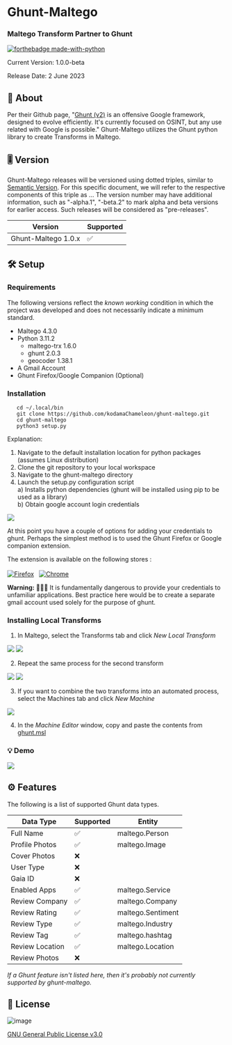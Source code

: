 # Ghunt-Maltego
### Maltego Transform Partner to Ghunt 

[![forthebadge made-with-python](http://ForTheBadge.com/images/badges/made-with-python.svg)](https://www.python.org/)

Current Version: 1.0.0-beta 

Release Date: 2 June 2023

## 💎 About

Per their Github page, "[Ghunt (v2)](https://github.com/mxrch/GHunt) is an offensive Google framework, designed to evolve efficiently.
It's currently focused on OSINT, but any use related with Google is possible." Ghunt-Maltego utilizes the Ghunt python library to create Transforms in Maltego.

## 🎚️ Version
Ghunt-Maltego releases will be versioned using dotted triples, similar to [Semantic Version](http://semver.org/). For this specific document, we will refer to the respective components of this triple as <major>.<minor>.<patch>. The version number may have additional information, such as "-alpha.1", "-beta.2" to mark alpha and beta versions for earlier access. Such releases will be considered as "pre-releases".
   
| Version                          | Supported          |
|----------------------------------|--------------------| 
| Ghunt-Maltego 1.0.x              | :white_check_mark: |

## 🛠️ Setup
### Requirements
The following versions reflect the *known working* condition in which the project was developed and does not necessarily indicate a minimum standard.
- Maltego 4.3.0
- Python 3.11.2
   - maltego-trx 1.6.0
   - ghunt 2.0.3
   - geocoder 1.38.1
 - A Gmail Account
 - Ghunt Firefox/Google Companion (Optional)
   
### Installation
```
   cd ~/.local/bin
   git clone https://github.com/kodamaChameleon/ghunt-maltego.git
   cd ghunt-maltego
   python3 setup.py
```
Explanation:
1) Navigate to the default installation location for python packages (assumes Linux distribution)
2) Clone the git repository to your local workspace
3) Navigate to the ghunt-maltego directory
4) Launch the setup.py configuration script  
   a) Installs python dependencies (ghunt will be installed using pip to be used as a library)  
   b) Obtain google account login credentials  
   
<img src="img/ghunt_login.png">

At this point you have a couple of options for adding your credentials to ghunt. Perhaps the simplest method is to used the Ghunt Firefox or Google companion extension.
   
The extension is available on the following stores :\
\
[![Firefox](https://files.catbox.moe/5g2ld5.png)](https://addons.mozilla.org/en-US/firefox/addon/ghunt-companion/)&nbsp;&nbsp;&nbsp;[![Chrome](https://storage.googleapis.com/web-dev-uploads/image/WlD8wC6g8khYWPJUsQceQkhXSlv1/UV4C4ybeBTsZt43U4xis.png)](https://chrome.google.com/webstore/detail/ghunt-companion/dpdcofblfbmmnikcbmmiakkclocadjab)
   
**Warning:** 🚨🚨🚨 It is fundamentally dangerous to provide your credentials to unfamiliar applications. Best practice here would be to create a separate gmail account used solely for the purpose of ghunt.

### Installing Local Transforms
1) In Maltego, select the Transforms tab and click *New Local Transform*

<img src="img/ghuntFromEmail_config.PNG">
   
<img src="img/ghuntFromEmail_cmd.PNG">
   
 2) Repeat the same process for the second transform
   
 <img src="img/ghuntToReviews_config.PNG"> 
   
 <img src="img/ghuntToReviews_cmd.PNG"> 
   
 3) If you want to combine the two transforms into an automated process, select the Machines tab and click *New Machine*
   
 <img src="img/ghuntMachine_config.PNG" style="text-align: center;"> 
   
 4) In the *Machine Editor* window, copy and paste the contents from [ghunt.msl](./machines/ghunt.msl)
   
### 💡 Demo

<img src="img/ghunt.gif">  
   
##  ⚙️ Features
The following is a list of supported Ghunt data types.
   
| Data Type       | Supported  |Entity             |
|-----------------|------------|-------------------| 
| Full Name       | ✅         | maltego.Person    |
| Profile Photos  | ✅         | maltego.Image     |
| Cover Photos    | ❌         |                   |
| User Type       | ❌         |                   |
| Gaia ID         | ❌         |                   |
| Enabled Apps    | ✅         |maltego.Service    |
| Review Company  | ✅         |maltego.Company    |
| Review Rating   | ✅         |maltego.Sentiment  |
| Review Type     | ✅         |maltego.Industry   |
| Review Tag      | ✅         |maltego.hashtag    |
| Review Location | ✅         |maltego.Location   |
| Review Photos   | ❌         |                   |
   
*If a Ghunt feature isn't listed here, then it's probably not currently supported by ghunt-maltego.*
   
## 📜 License
![image](https://img.shields.io/badge/License-GNU%20GPL-blue)

[GNU General Public License v3.0](https://www.gnu.org/licenses/gpl-3.0.fr.html)
